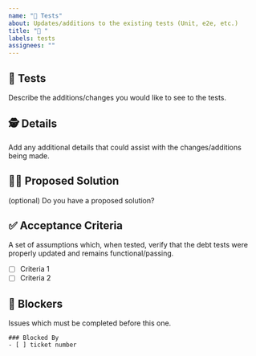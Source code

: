 ```yaml
---
name: "🧪 Tests"
about: Updates/additions to the existing tests (Unit, e2e, etc.)
title: "🧪 "
labels: tests
assignees: ""
---
```


## 🧪 Tests

Describe the additions/changes you would like to see to the tests.

## 🕵️ Details

Add any additional details that could assist with the changes/additions being made.

## 🙋‍♀️ Proposed Solution

(optional) Do you have a proposed solution?

## ✅ Acceptance Criteria

A set of assumptions which, when tested, verify that the debt tests were properly updated and remains functional/passing.

- [ ] Criteria 1
- [ ] Criteria 2

## 🛑 Blockers

Issues which must be completed before this one.

```[tasklist]
### Blocked By
- [ ] ticket number
```
